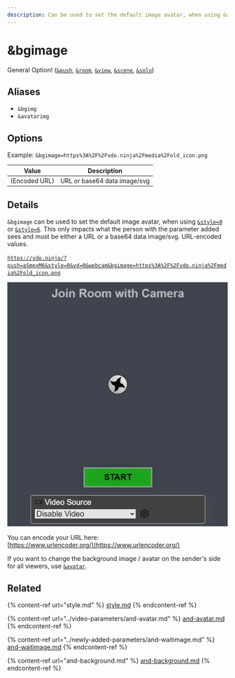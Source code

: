 ```yaml
---
description: Can be used to set the default image avatar, when using &style=0 or &style=6
---
```


# \&bgimage

General Option! ([`&push`](../../source-settings/push.md), [`&room`](../../general-settings/room.md), [`&view`](../view-parameters/view.md), [`&scene`](../view-parameters/scene.md), [`&solo`](../mixer-scene-parameters/and-solo.md))

## Aliases

* `&bgimg`
* `&avatarimg`

## Options

Example: `&bgimage=https%3A%2F%2Fvdo.ninja%2Fmedia%2Fold_icon.png`

| Value         | Description                  |
| ------------- | ---------------------------- |
| (Encoded URL) | URL or base64 data image/svg |

## Details

`&bgimage` can be used to set the default image avatar, when using [`&style=0`](style.md) or [`&style=6`](style.md). This only impacts what the person with the parameter added sees and must be either a URL or a base64 data image/svg. URL-encoded values.

[`https://vdo.ninja/?push=aSmexM6&style=0&vd=0&webcam&bgimage=https%3A%2F%2Fvdo.ninja%2Fmedia%2Fold_icon.png`](https://vdo.ninja/?push=aSmexM6\&style=0\&vd=0\&webcam\&bgimage=https%3A%2F%2Fvdo.ninja%2Fmedia%2Fold\_icon.png)

![](<../../.gitbook/assets/image (11) (1).png>)

You can encode your URL here:\
[https://www.urlencoder.org/](https://www.urlencoder.org/)

If you want to change the background image / avatar on the sender's side for all viewers, use [`&avatar`](../video-parameters/and-avatar.md).

## Related

{% content-ref url="style.md" %}
[style.md](style.md)
{% endcontent-ref %}

{% content-ref url="../video-parameters/and-avatar.md" %}
[and-avatar.md](../video-parameters/and-avatar.md)
{% endcontent-ref %}

{% content-ref url="../newly-added-parameters/and-waitimage.md" %}
[and-waitimage.md](../newly-added-parameters/and-waitimage.md)
{% endcontent-ref %}

{% content-ref url="and-background.md" %}
[and-background.md](and-background.md)
{% endcontent-ref %}
